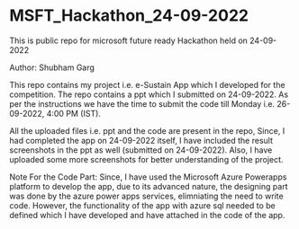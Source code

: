 # MSFT_Hackathon_24-09-2022
This is public repo for microsoft future ready Hackathon held on 24-09-2022

Author: Shubham Garg

This repo contains my project i.e. e-Sustain App which I developed for the competition. 
The repo contains a ppt which I submitted on 24-09-2022. As per the instructions we 
have the time to submit the code till Monday i.e. 26-09-2022, 4:00 PM (IST).

All the uploaded files i.e. ppt and the code are present in the repo, Since, I had completed the app on 24-09-2022 itself,
I have included the result screenshots in the ppt as well (submitted on 24-09-2022). Also, I have uploaded some more 
screenshots for better understanding of the project.

Note For the Code Part: Since, I have used the Microsoft Azure Powerapps platform to develop the app, due to its advanced nature, the designing part was done
by the azure power apps services, elimniating the need to write code. However, the functionality of the app with azure sql needed to be defined which I have 
developed and have attached in the code of the app.
